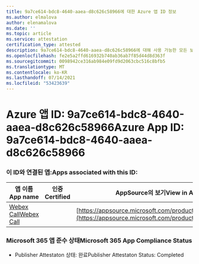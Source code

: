 ```yaml
---
title: 9a7ce614-bdc8-4640-aaea-d8c626c58966에 대한 Azure 앱 ID 정보
ms.author: elmalova
author: elenamalova
ms.date: ''
ms.topic: article
ms.service: attestation
certification_type: attested
description: 9a7ce614-bdc8-4640-aaea-d8c626c58966에 대해 사용 가능한 모든 보안 및 규정 준수 정보입니다.
ms.openlocfilehash: fe2e5a2ffd616932b740ab36ab7f85d44d8d363f
ms.sourcegitcommit: 0098942ce316ab984e09fd9d2063cbc516c8bfb5
ms.translationtype: MT
ms.contentlocale: ko-KR
ms.lasthandoff: 07/14/2021
ms.locfileid: "53423639"
---
```

# <a name="azure-app-id-9a7ce614-bdc8-4640-aaea-d8c626c58966"></a><span data-ttu-id="34e1c-103">Azure 앱 ID: 9a7ce614-bdc8-4640-aaea-d8c626c58966</span><span class="sxs-lookup"><span data-stu-id="34e1c-103">Azure App ID: 9a7ce614-bdc8-4640-aaea-d8c626c58966</span></span>


### <a name="apps-associated-with-this-id"></a><span data-ttu-id="34e1c-104">이 ID와 연결된 앱:</span><span class="sxs-lookup"><span data-stu-id="34e1c-104">Apps associated with this ID:</span></span>
| <span data-ttu-id="34e1c-105">**앱 이름**</span><span class="sxs-lookup"><span data-stu-id="34e1c-105">**App name**</span></span> | <span data-ttu-id="34e1c-106">**인증**</span><span class="sxs-lookup"><span data-stu-id="34e1c-106">**Certified**</span></span> | <span data-ttu-id="34e1c-107">**AppSource의 보기**</span><span class="sxs-lookup"><span data-stu-id="34e1c-107">**View in AppSource**</span></span> |
|-|-|-|
| [<span data-ttu-id="34e1c-108">Webex Call</span><span class="sxs-lookup"><span data-stu-id="34e1c-108">Webex Call</span></span>](https://docs.microsoft.com/en-us/microsoft-365-app-certification/forward/WA200001495) |  | [https://appsource.microsoft.com/product/office/WA200001495](https://appsource.microsoft.com/product/office/WA200001495) |

### <a name="microsoft-365-app-compliance-status"></a><span data-ttu-id="34e1c-109">Microsoft 365 앱 준수 상태</span><span class="sxs-lookup"><span data-stu-id="34e1c-109">Microsoft 365 App Compliance Status</span></span>
- <span data-ttu-id="34e1c-110">Publisher Attestaton 상태: 완료</span><span class="sxs-lookup"><span data-stu-id="34e1c-110">Publisher Attestaton Status: Completed</span></span>
